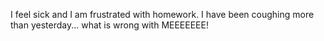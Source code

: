 I feel sick and I am frustrated with homework. 
I have been coughing more than yesterday... what is wrong with MEEEEEEE!